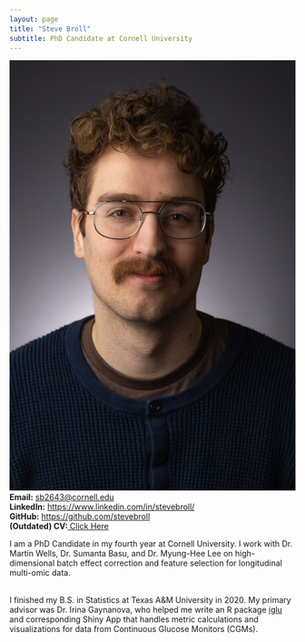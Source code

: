 ```yaml
---
layout: page
title: "Steve Broll"
subtitle: PhD Candidate at Cornell University
---
```


<div class="row">
  <div class="col-md-4" markdown="1"><a class="thumb">
  <img src="assets/img/headshot.jpg" class="center-block"/></a>
  </div>
<div class="row">
  <div class="col-md-auto" markdown="1">
 <strong>Email:</strong> <a href="mailto:sb2643@cornell.edu">sb2643@cornell.edu</a> <br>
<strong>LinkedIn:</strong> <a href="https://www.linkedin.com/in/stevebroll/">https://www.linkedin.com/in/stevebroll/</a> <br>
<strong>GitHub:</strong> <a href="https://github.com/stevebroll/">https://github.com/stevebroll</a> <br>
<strong>(Outdated) CV:</strong><a href="/img/BrollCV.pdf"> Click Here </a>
  </div>
</div>

I am a PhD Candidate in my fourth year at Cornell University. I work with Dr. Martin Wells, Dr. Sumanta Basu, and Dr. Myung-Hee Lee on high-dimensional batch effect correction and feature selection for longitudinal multi-omic data. <br> <br>

I finished my B.S. in Statistics at Texas A&M University in 2020. My primary advisor was Dr. Irina Gaynanova, who helped me write an R package [iglu](https://cran.r-project.org/package=iglu) and corresponding Shiny App that handles metric calculations and visualizations for data from Continuous Glucose Monitors (CGMs). 
<br/> <br/> 
